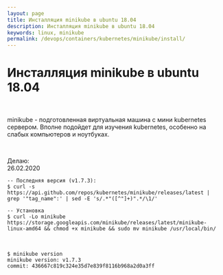 ```yaml
---
layout: page
title: Инсталляция minikube в ubuntu 18.04
description: Инсталляция minikube в ubuntu 18.04
keywords: linux, minikube
permalink: /devops/containers/kubernetes/minikube/install/
---
```


# Инсталляция minikube в ubuntu 18.04

<br/>

minikube - подготовленная виртуальная машина с мини kubernetes сервером.
Вполне подойдет для изучения kubernetes, особенно на слабых компьютеров и ноутбуках.

<br/>

Делаю:  
26.02.2020

```shell
-- Последняя версия (v1.7.3):
$ curl -s https://api.github.com/repos/kubernetes/minikube/releases/latest | grep '"tag_name":' | sed -E 's/.*"([^"]+)".*/\1/'

-- Установка
$ curl -Lo minikube https://storage.googleapis.com/minikube/releases/latest/minikube-linux-amd64 && chmod +x minikube && sudo mv minikube /usr/local/bin/

```

<br/>

```
$ minikube version
minikube version: v1.7.3
commit: 436667c819c324e35d7e839f8116b968a2d0a3ff
```